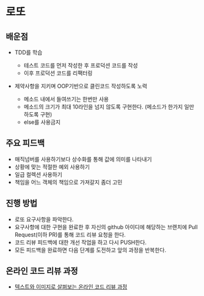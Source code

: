 # 로또
## 배운점
- TDD를 학습
  - 테스트 코드를 먼저 작성한 후 프로덕션 코드를 작성
  - 이후 프로덕션 코드를 리팩터링

- 제약사항을 지키며 OOP기반으로 클린코드 작성하도록 노력
  - 메소드 내에서 들여쓰기는 한번만 사용
  - 메소드의 크기가 최대 10라인을 넘지 않도록 구현한다. (메소드가 한가지 일만 하도록 구현)
  - else를 사용금지

## 주요 피드백
- 매직넘버를 사용하기보다 상수화를 통해 값에 의미를 나타내기
- 상황에 맞는 적절한 예외 사용하기
- 일급 컬렉션 사용하기
- 책임을 어느 객체의 책임으로 가져갈지 좀더 고민

## 진행 방법
* 로또 요구사항을 파악한다.
* 요구사항에 대한 구현을 완료한 후 자신의 github 아이디에 해당하는 브랜치에 Pull Request(이하 PR)를 통해 코드 리뷰 요청을 한다.
* 코드 리뷰 피드백에 대한 개선 작업을 하고 다시 PUSH한다.
* 모든 피드백을 완료하면 다음 단계를 도전하고 앞의 과정을 반복한다.

## 온라인 코드 리뷰 과정
* [텍스트와 이미지로 살펴보는 온라인 코드 리뷰 과정](https://github.com/next-step/nextstep-docs/tree/master/codereview)
